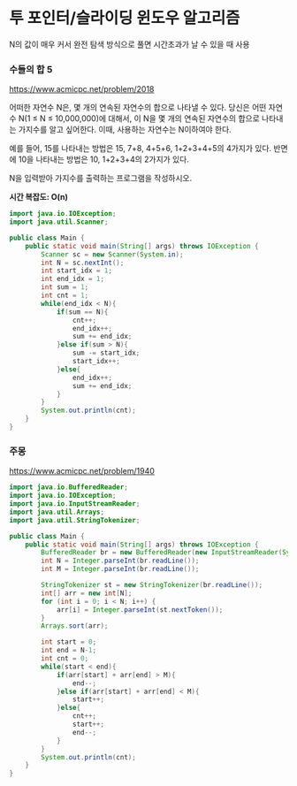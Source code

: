 # 투 포인터/슬라이딩 윈도우 알고리즘

N의 값이 매우 커서 완전 탐색 방식으로 풀면 시간초과가 날 수 있을 때 사용

### 수들의 합 5
https://www.acmicpc.net/problem/2018

어떠한 자연수 N은, 몇 개의 연속된 자연수의 합으로 나타낼 수 있다. 당신은 어떤 자연수 N(1 ≤ N ≤ 10,000,000)에 대해서, 이 N을 몇 개의 연속된 자연수의 합으로 나타내는 가지수를 알고 싶어한다. 이때, 사용하는 자연수는 N이하여야 한다.

예를 들어, 15를 나타내는 방법은 15, 7+8, 4+5+6, 1+2+3+4+5의 4가지가 있다. 반면에 10을 나타내는 방법은 10, 1+2+3+4의 2가지가 있다.

N을 입력받아 가지수를 출력하는 프로그램을 작성하시오.

**시간 복잡도: O(n)**
```java
import java.io.IOException;
import java.util.Scanner;

public class Main {
    public static void main(String[] args) throws IOException {
        Scanner sc = new Scanner(System.in);
        int N = sc.nextInt();
        int start_idx = 1;
        int end_idx = 1;
        int sum = 1;
        int cnt = 1;
        while(end_idx < N){
            if(sum == N){
                cnt++;
                end_idx++;
                sum += end_idx;
            }else if(sum > N){
                sum -= start_idx;
                start_idx++;
            }else{
                end_idx++;
                sum += end_idx;
            }
        }
        System.out.println(cnt);
    }
}

```

### 주몽 
https://www.acmicpc.net/problem/1940

```java
import java.io.BufferedReader;
import java.io.IOException;
import java.io.InputStreamReader;
import java.util.Arrays;
import java.util.StringTokenizer;

public class Main {
    public static void main(String[] args) throws IOException {
        BufferedReader br = new BufferedReader(new InputStreamReader(System.in));
        int N = Integer.parseInt(br.readLine());
        int M = Integer.parseInt(br.readLine());

        StringTokenizer st = new StringTokenizer(br.readLine());
        int[] arr = new int[N];
        for (int i = 0; i < N; i++) {
            arr[i] = Integer.parseInt(st.nextToken());
        }
        Arrays.sort(arr);

        int start = 0;
        int end = N-1;
        int cnt = 0;
        while(start < end){
            if(arr[start] + arr[end] > M){
                end--;
            }else if(arr[start] + arr[end] < M){
                start++;
            }else{
                cnt++;
                start++;
                end--;
            }
        }
        System.out.println(cnt);
    }
}

```

